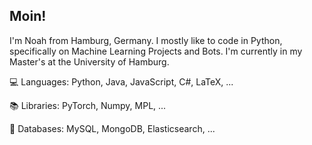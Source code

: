 ## Moin!
I'm Noah from Hamburg, Germany. I mostly like to code in Python, specifically on Machine Learning Projects and Bots.
I'm currently in my Master's at the University of Hamburg.

💻 Languages: Python, Java, JavaScript, C#, LaTeX, ...

📚 Libraries: PyTorch, Numpy, MPL, ...

💾 Databases: MySQL, MongoDB, Elasticsearch, ...

<!---
8fuhst/8fuhst is a ✨ special ✨ repository because its `README.md` (this file) appears on your GitHub profile.
You can click the Preview link to take a look at your changes.
--->
